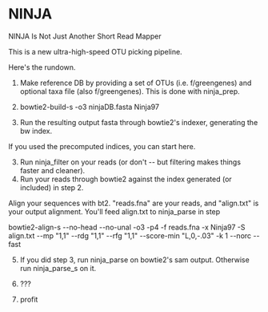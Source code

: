 NINJA
=====

NINJA Is Not Just Another Short Read Mapper

This is a new ultra-high-speed OTU picking pipeline. 

Here's the rundown. 

1. Make reference DB by providing a set of OTUs (i.e. f/greengenes) and optional taxa file (also f/greengenes). This is done with ninja_prep.
2. bowtie2-build-s -o3 ninjaDB.fasta Ninja97

2. Run the resulting output fasta through bowtie2's indexer, generating the bw index.

If you used the precomputed indices, you can start here.

3. Run ninja_filter on your reads (or don't -- but filtering makes things faster and cleaner).
4. Run your reads through bowtie2 against the index generated (or included) in step 2.

Align your sequences with bt2. "reads.fna" are your reads, and "align.txt" is your output alignment. You'll feed align.txt to ninja_parse in step 

bowtie2-align-s --no-head --no-unal -o3 -p4 -f reads.fna -x Ninja97 -S align.txt --mp "1,1" --rdg "1,1" --rfg "1,1" --score-min "L,0,-.03" -k 1 --norc --fast

5. If you did step 3, run ninja_parse on bowtie2's sam output. Otherwise run ninja_parse_s on it.

6. ???

7. profit 

